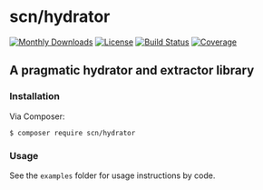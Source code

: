 # scn/hydrator

[![Monthly Downloads](https://poser.pugx.org/scn/hydrator/d/monthly)](https://packagist.org/packages/scn/hydrator)
[![License](https://poser.pugx.org/scn/hydrator/license)](LICENSE)
[![Build Status](https://travis-ci.org/SC-Networks/Hydrator.svg?branch=master)](https://travis-ci.org/SC-Networks/Hydrator)
[![Coverage](https://codecov.io/gh/SC-Networks/Hydrator/branch/master/graph/badge.svg)](https://codecov.io/gh/SC-Networks/Hydrator)

## A pragmatic hydrator and extractor library

### Installation

Via Composer:
```
$ composer require scn/hydrator
```

### Usage

See the `examples` folder for usage instructions by code.
